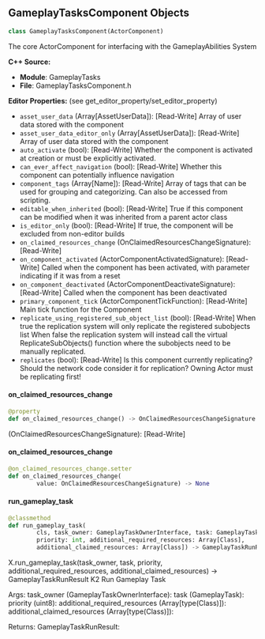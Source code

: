 ## GameplayTasksComponent Objects

```python
class GameplayTasksComponent(ActorComponent)
```

The core ActorComponent for interfacing with the GameplayAbilities System

**C++ Source:**

- **Module**: GameplayTasks
- **File**: GameplayTasksComponent.h

**Editor Properties:** (see get_editor_property/set_editor_property)

- ``asset_user_data`` (Array[AssetUserData]):  [Read-Write] Array of user data stored with the component
- ``asset_user_data_editor_only`` (Array[AssetUserData]):  [Read-Write] Array of user data stored with the component
- ``auto_activate`` (bool):  [Read-Write] Whether the component is activated at creation or must be explicitly activated.
- ``can_ever_affect_navigation`` (bool):  [Read-Write] Whether this component can potentially influence navigation
- ``component_tags`` (Array[Name]):  [Read-Write] Array of tags that can be used for grouping and categorizing. Can also be accessed from scripting.
- ``editable_when_inherited`` (bool):  [Read-Write] True if this component can be modified when it was inherited from a parent actor class
- ``is_editor_only`` (bool):  [Read-Write] If true, the component will be excluded from non-editor builds
- ``on_claimed_resources_change`` (OnClaimedResourcesChangeSignature):  [Read-Write]
- ``on_component_activated`` (ActorComponentActivatedSignature):  [Read-Write] Called when the component has been activated, with parameter indicating if it was from a reset
- ``on_component_deactivated`` (ActorComponentDeactivateSignature):  [Read-Write] Called when the component has been deactivated
- ``primary_component_tick`` (ActorComponentTickFunction):  [Read-Write] Main tick function for the Component
- ``replicate_using_registered_sub_object_list`` (bool):  [Read-Write] When true the replication system will only replicate the registered subobjects list
  When false the replication system will instead call the virtual ReplicateSubObjects() function where the subobjects need to be manually replicated.
- ``replicates`` (bool):  [Read-Write] Is this component currently replicating? Should the network code consider it for replication? Owning Actor must be replicating first!

<a id="unreal.GameplayTasksComponent.on_claimed_resources_change"></a>

#### on_claimed_resources_change

```python
@property
def on_claimed_resources_change() -> OnClaimedResourcesChangeSignature
```

(OnClaimedResourcesChangeSignature):  [Read-Write]

<a id="unreal.GameplayTasksComponent.on_claimed_resources_change"></a>

#### on_claimed_resources_change

```python
@on_claimed_resources_change.setter
def on_claimed_resources_change(
        value: OnClaimedResourcesChangeSignature) -> None
```

<a id="unreal.GameplayTasksComponent.run_gameplay_task"></a>

#### run_gameplay_task

```python
@classmethod
def run_gameplay_task(
        cls, task_owner: GameplayTaskOwnerInterface, task: GameplayTask,
        priority: int, additional_required_resources: Array[Class],
        additional_claimed_resources: Array[Class]) -> GameplayTaskRunResult
```

X.run_gameplay_task(task_owner, task, priority, additional_required_resources, additional_claimed_resources) -> GameplayTaskRunResult
K2 Run Gameplay Task

Args:
    task_owner (GameplayTaskOwnerInterface): 
    task (GameplayTask): 
    priority (uint8): 
    additional_required_resources (Array[type(Class)]): 
    additional_claimed_resources (Array[type(Class)]): 

Returns:
    GameplayTaskRunResult:

<a id="unreal.GameplayTask_ClaimResource"></a>